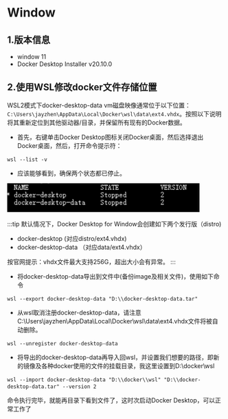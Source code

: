 # Window

## 1.版本信息

* window 11
* Docker Desktop Installer v20.10.0

## 2.使用WSL修改docker文件存储位置

WSL2模式下docker-desktop-data vm磁盘映像通常位于以下位置：`C:\Users\jayzhen\AppData\Local\Docker\wsl\data\ext4.vhdx`。按照以下说明将其重新定位到其他驱动器/目录，并保留所有现有的Docker数据。

* 首先，右键单击Docker Desktop图标关闭Docker桌面，然后选择退出Docker桌面，然后，打开命令提示符：

```shell
wsl --list -v
```

* 应该能够看到，确保两个状态都已停止。

![img.png](img.png)

:::tip
默认情况下，Docker Desktop for Window会创建如下两个发行版（distro)

* docker-desktop (对应distro/ext4.vhdx)
* docker-desktop-data （对应data/ext4.vhdx）

按官网提示：vhdx文件最大支持256G，超出大小会有异常。
:::

* 将docker-desktop-data导出到文件中(备份image及相关文件)，使用如下命令

```shell
wsl --export docker-desktop-data "D:\\docker-desktop-data.tar"
```

* 从wsl取消注册docker-desktop-data，请注意C:\Users\jayzhen\AppData\Local\Docker\wsl\data\ext4.vhdx文件将被自动删除。

```shell
wsl --unregister docker-desktop-data
```

* 将导出的docker-desktop-data再导入回wsl，并设置我们想要的路径，即新的镜像及各种docker使用的文件的挂载目录，我这里设置到D:\\docker\\wsl

```shell
wsl --import docker-desktop-data "D:\\docker\\wsl" "D:\\docker-desktop-data.tar" --version 2
```

命令执行完毕，就能再目录下看到文件了，这时次启动Docker Desktop，可以正常工作了

